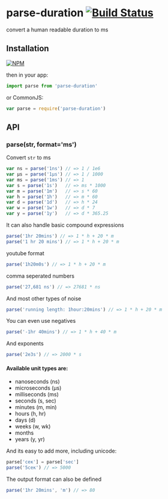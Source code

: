 
# parse-duration [![Build Status](https://travis-ci.org/jkroso/parse-duration.svg?branch=master)](https://travis-ci.org/jkroso/parse-duration)

  convert a human readable duration to ms

## Installation

[![NPM](https://nodei.co/npm/parse-duration.png?mini=true)](https://npmjs.org/package/parse-duration)

then in your app:

```js
import parse from 'parse-duration'
```

or CommonJS:

```js
var parse = require('parse-duration')
```

## API

### parse(str, format='ms')

Convert `str` to ms

```js
var ns = parse('1ns') // => 1 / 1e6
var μs = parse('1μs') // => 1 / 1000
var ms = parse('1ms') // => 1
var s = parse('1s')   // => ms * 1000
var m = parse('1m')   // => s * 60
var h = parse('1h')   // => m * 60
var d = parse('1d')   // => h * 24
var w = parse('1w')   // => d * 7
var y = parse('1y')   // => d * 365.25
```

It can also handle basic compound expressions

```js
parse('1hr 20mins') // => 1 * h + 20 * m
parse('1 hr 20 mins') // => 1 * h + 20 * m
```

youtube format

```js
parse('1h20m0s') // => 1 * h + 20 * m
```

comma seperated numbers

```js
parse('27,681 ns') // => 27681 * ns
```

And most other types of noise

```js
parse('running length: 1hour:20mins') // => 1 * h + 20 * m
```

You can even use negatives

```js
parse('-1hr 40mins') // => 1 * h + 40 * m
```

And exponents

```js
parse('2e3s') // => 2000 * s
```

#### Available unit types are:

- nanoseconds (ns)
- microseconds (μs)
- milliseconds (ms)
- seconds (s, sec)
- minutes (m, min)
- hours (h, hr)
- days (d)
- weeks (w, wk)
- months
- years (y, yr)

And its easy to add more, including unicode:

```js
parse['сек'] = parse['sec']
parse('5сек') // => 5000
```

The output format can also be defined

```js
parse('1hr 20mins', 'm') // => 80
```
